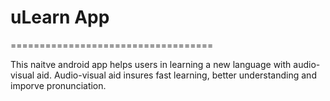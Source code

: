 # uLearn App
===================================

This naitve android app helps users in learning a new language with audio-visual aid. Audio-visual aid insures fast learning, better understanding and imporve pronunciation. 




